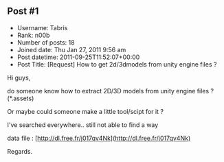 ## Post #1
- Username: Tabris
- Rank: n00b
- Number of posts: 18
- Joined date: Thu Jan 27, 2011 9:56 am
- Post datetime: 2011-09-25T11:52:07+00:00
- Post Title: [Request] How to get 2d/3dmodels from unity engine files ?

Hi guys,

do someone know how to extract 2D/3D models from unity engine files ? (*.assets)

Or maybe could someone make a little tool/scipt for it ?

I've searched everywhere.. still not able to find a way 

data file : [http://dl.free.fr/j017qv4Nk](http://dl.free.fr/j017qv4Nk)


Regards.
